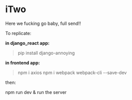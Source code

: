 # iTwo
Here we fucking go baby, full send!!


To replicate:

**in django_react app:**

>pip install django-annoying

**in frontend app:**

>npm i axios npm i webpack webpack-cli --save-dev


then:

npm run dev & run the server
